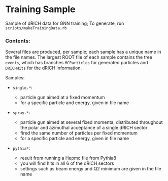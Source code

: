 # Training Sample

Sample of dRICH data for GNN training; 
To generate, run `scripts/makeTrainingData.rb`

### Contents:

Several files are produced, per sample; each sample has a unique name in the file
names. The largest ROOT file of each sample contains the tree `events`, which
has branches `MCParticles` for generated particles and `DRICHHits` for the
dRICH information.

Samples:

- `single.*`:
  - particle gun aimed at a fixed momentum
  - for a specific particle and energy, given in file name

- `spray.*`:
  - particle gun aimed at several fixed momenta, distributed throughout the
    polar and azimuthal acceptance of a single dRICH sector
  - fired the same number of particles per fixed momentum
  - for a specific particle and energy, given in file name

- `pythia*`:
  - result from running a Hepmc file from Pythia8
  - you will find hits in all 6 of the dRICH sectors
  - settings such as beam energy and Q2 minimum are given in the file name
